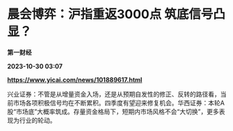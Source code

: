 # 晨会博弈：沪指重返3000点 筑底信号凸显？
**第一财经**

**2023-10-30 03:07**

**https://www.yicai.com/news/101889617.html**

兴业证券：不管是从增量资金入场，还是从预期自发性的修正、反转的路径看，当前市场各项积极信号均在不断累积。四季度有望迎来修复机会。华西证券：本轮A股“市场底”大概率筑成。存量资金格局下，短期内市场风格不会“大切换”，更多表现为行业的轮动。